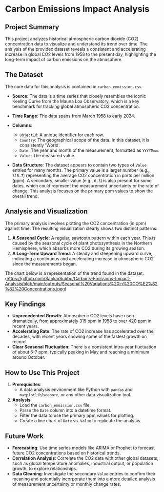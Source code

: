 # Carbon Emissions Impact Analysis

## Project Summary

This project analyzes historical atmospheric carbon dioxide (CO2) concentration data to visualize and understand its trend over time. The analysis of the provided dataset reveals a consistent and accelerating increase in global CO2 levels from 1958 to the present day, highlighting the long-term impact of carbon emissions on the atmosphere.

## The Dataset

The core data for this analysis is contained in `carbon_emmission.csv`.

- **Source**: The data is a time series that closely resembles the iconic Keeling Curve from the Mauna Loa Observatory, which is a key benchmark for tracking global atmospheric CO2 concentration.
- **Time Range**: The data spans from March 1958 to early 2024.
- **Columns**:

  - `ObjectId`: A unique identifier for each row.
  - `Country`: The geographical scope of the data. In this dataset, it is consistently 'World'.
  - `Date`: The year and month of the measurement, formatted as `YYYYMmm`.
  - `Value`: The measured value.

- **Data Structure**: The dataset appears to contain two types of `Value` entries for many months. The primary value is a larger number (e.g., `315.7`) representing the average CO2 concentration in parts per million (ppm). A secondary, smaller value (e.g., `0.3`) is also present for some dates, which could represent the measurement uncertainty or the rate of change. This analysis focuses on the primary ppm values to show the overall trend.

## Analysis and Visualization

The primary analysis involves plotting the CO2 concentration (in ppm) against time. The resulting visualization clearly shows two distinct patterns:

1.  **A Seasonal Cycle**: A regular, sawtooth pattern within each year. This is caused by the seasonal cycle of plant photosynthesis in the Northern Hemisphere, which absorbs more CO2 during its growing season.
2.  **A Long-Term Upward Trend**: A steady and steepening upward curve, indicating a continuous and accelerating increase in atmospheric CO2 since the measurements began.

The chart below is a representation of the trend found in the dataset.
(https://github.com/SankarSubbu/Carbons-Emissions-Impact-Analysis/blob/main/outputs/Seasonal%20Variations%20in%20CO%E2%82%82%20Concentrations.jpeg)
## Key Findings

- **Unprecedented Growth**: Atmospheric CO2 levels have risen dramatically, from approximately 315 ppm in 1958 to over 420 ppm in recent years.
- **Accelerating Rate**: The rate of CO2 increase has accelerated over the decades, with recent years showing some of the fastest growth on record.
- **Clear Seasonal Fluctuation**: There is a consistent intra-year fluctuation of about 5-7 ppm, typically peaking in May and reaching a minimum around October.

## How to Use This Project

1.  **Prerequisites**:
    - A data analysis environment like Python with `pandas` and `matplotlib`/`seaborn`, or any other data visualization tool.
2.  **Analysis**:
    - Load the `carbon_emmission.csv` file.
    - Parse the `Date` column into a datetime format.
    - Filter the data to use the primary ppm values for plotting.
    - Create a line chart of `Date` vs. `Value` to replicate the analysis.

## Future Work

- **Forecasting**: Use time series models like ARIMA or Prophet to forecast future CO2 concentrations based on historical trends.
- **Correlation Analysis**: Correlate the CO2 data with other global datasets, such as global temperature anomalies, industrial output, or population growth, to explore relationships.
- **Data Cleaning**: Investigate the secondary `Value` entries to confirm their meaning and potentially incorporate them into a more detailed analysis of measurement uncertainty or monthly change rates.
